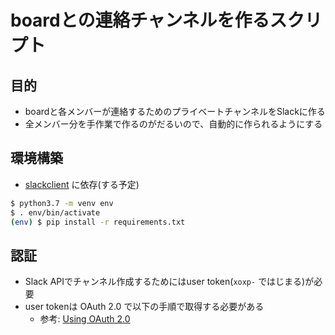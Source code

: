 # boardとの連絡チャンネルを作るスクリプト

## 目的

* boardと各メンバーが連絡するためのプライベートチャンネルをSlackに作る
* 全メンバー分を手作業で作るのがだるいので、自動的に作られるようにする

## 環境構築

* [slackclient](https://pypi.org/project/slackclient/) に依存(する予定)

```sh
$ python3.7 -m venv env
$ . env/bin/activate
(env) $ pip install -r requirements.txt
```

## 認証

* Slack APIでチャンネル作成するためにはuser token(`xoxp-` ではじまる)が必要
* user tokenは OAuth 2.0 で以下の手順で取得する必要がある
  * 参考: [Using OAuth 2.0](https://api.slack.com/docs/oauth)
